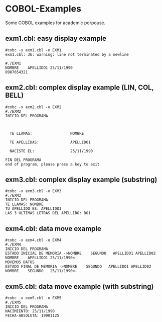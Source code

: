# COBOL-Examples
Some COBOL examples for academic porpouse.

## exm1.cbl: easy display example

```
#cobc -x exm1.cbl -o EXM1
exm1.cbl: 36: warning: line not terminated by a newline

#./EXM1
NOMBRE    APELLIDO1 25/11/1990
0987654321
```


## exm2.cbl: complex display example (LIN, COL, BELL)

```
#cobc -x exm2.cbl -o EXM2
#./EXM2
INICIO DEL PROGRAMA



  TE LLAMAS:                 NOMBRE

  TE APELLIDAS:              APELLIDO1

  NACISTE EL:                25/11/1990

FIN DEL PROGRAMA
end of program, please press a key to exit
```


## exm3.cbl: complex display example (substring)

```
#cobc -x exm3.cbl -o EXM3
#./EXM3
INICIO DEL PROGRAMA
TE LLAMAS: NOMBRE
TU APELLIDO ES: APELLIDO1
LAS 3 ULTIMAS LETRAS DEL APELLIDO: DO1
```


## exm4.cbl: data move example

```
#cobc -x exm4.cbl -o EXM4
#./EXM4
INICIO DEL PROGRAMA
ESTADO INICIAL DE MEMORIA ->NOMBRE    SEGUNDO   APELLIDO1 APELLID02 NOMBRE    APELLIDO1 25/11/1990<-
MOVEMOS DATOS
ESTADO FINAL DE MEMORIA ->NOMBRE    SEGUNDO   APELLIDO1 APELLID02 NOMBRE    SEGUNDO   25/11/1990<-
```


## exm5.cbl: data move example (with substring)

```
#cobc -x exm5.cbl -o EXM5
#./EXM5
INICIO DEL PROGRAMA
NACIMIENTO: 25/11/1990
FECHA-ABSOLUTA: 19901125
```
